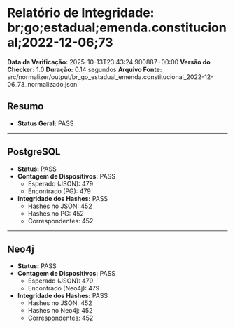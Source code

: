 # Relatório de Integridade: br;go;estadual;emenda.constitucional;2022-12-06;73

**Data da Verificação:** 2025-10-13T23:43:24.900887+00:00
**Versão do Checker:** 1.0
**Duração:** 0.14 segundos
**Arquivo Fonte:** src/normalizer/output/br_go_estadual_emenda.constitucional_2022-12-06_73_normalizado.json

## Resumo
* **Status Geral:** PASS

---

## PostgreSQL
* **Status:** PASS
* **Contagem de Dispositivos:** PASS
  * Esperado (JSON): 479
  * Encontrado (PG): 479
* **Integridade dos Hashes:** PASS
  * Hashes no JSON: 452
  * Hashes no PG: 452
  * Correspondentes: 452

---

## Neo4j
* **Status:** PASS
* **Contagem de Dispositivos:** PASS
  * Esperado (JSON): 479
  * Encontrado (Neo4j): 479
* **Integridade dos Hashes:** PASS
  * Hashes no JSON: 452
  * Hashes no Neo4j: 452
  * Correspondentes: 452